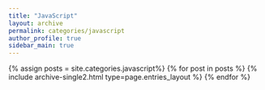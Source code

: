 ```yaml
---
title: "JavaScript"
layout: archive
permalink: categories/javascript
author_profile: true
sidebar_main: true
---
```


{% assign posts = site.categories.javascript%}
{% for post in posts %} {% include archive-single2.html type=page.entries_layout %} {% endfor %}
